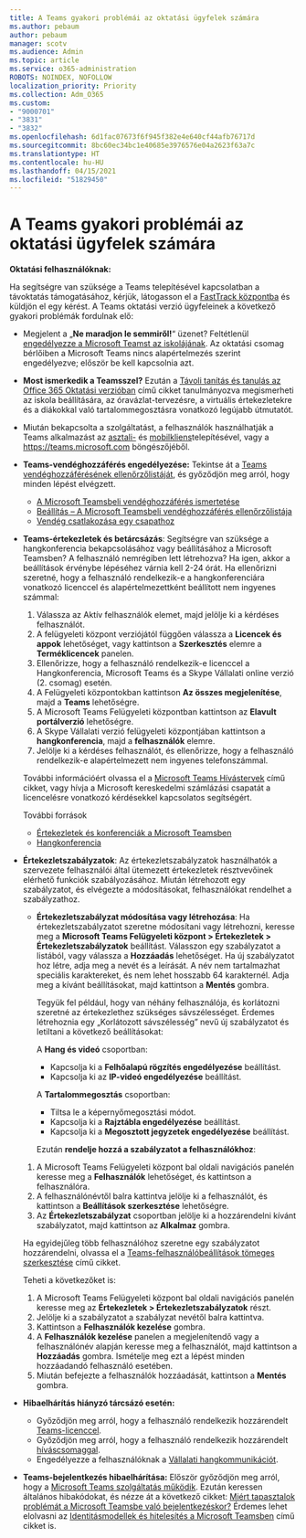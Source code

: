 ```yaml
---
title: A Teams gyakori problémái az oktatási ügyfelek számára
ms.author: pebaum
author: pebaum
manager: scotv
ms.audience: Admin
ms.topic: article
ms.service: o365-administration
ROBOTS: NOINDEX, NOFOLLOW
localization_priority: Priority
ms.collection: Adm_O365
ms.custom:
- "9000701"
- "3831"
- "3832"
ms.openlocfilehash: 6d1fac07673f6f945f382e4e640cf44afb76717d
ms.sourcegitcommit: 8bc60ec34bc1e40685e3976576e04a2623f63a7c
ms.translationtype: HT
ms.contentlocale: hu-HU
ms.lasthandoff: 04/15/2021
ms.locfileid: "51829450"
---
```

# <a name="teams-common-issues-for-education-customers"></a>A Teams gyakori problémái az oktatási ügyfelek számára

**Oktatási felhasználóknak:**

Ha segítségre van szüksége a Teams telepítésével kapcsolatban a távoktatás támogatásához, kérjük, látogasson el a [FastTrack központba](https://www.microsoft.com/fasttrack) és küldjön el egy kérést. A Teams oktatási verzió ügyfeleinek a következő gyakori problémák fordulnak elő:

- Megjelent a „**Ne maradjon le semmiről!**“ üzenet? Feltétlenül [engedélyezze a Microsoft Teamst az iskolájának](https://docs.microsoft.com/microsoft-365/education/intune-edu-trial/enable-microsoft-teams). Az oktatási csomag bérlőiben a Microsoft Teams nincs alapértelmezés szerint engedélyezve; először be kell kapcsolnia azt.

- **Most ismerkedik a Teamsszel?** Ezután a [Távoli tanítás és tanulás az Office 365 Oktatási verzióban](https://support.office.com/article/remote-teaching-and-learning-in-office-365-education-f651ccae-7b65-478b-8366-51bb884025c4) című cikket tanulmányozva megismerheti az iskola beállítására, az óravázlat-tervezésre, a virtuális értekezletekre és a diákokkal való tartalommegosztásra vonatkozó legújabb útmutatót.

- Miután bekapcsolta a szolgáltatást, a felhasználók használhatják a Teams alkalmazást az [asztali-](https://docs.microsoft.com/MicrosoftTeams/get-clients#desktop-client) és [mobilkliens](https://docs.microsoft.com/MicrosoftTeams/get-clients#mobile-clients)telepítésével, vagy a https://teams.microsoft.com böngészőjéből.

- **Teams-vendéghozzáférés engedélyezése:** Tekintse át a [Teams vendéghozzáférésének ellenőrzőlistáját](https://docs.microsoft.com/microsoftteams/guest-access-checklist), és győződjön meg arról, hogy minden lépést elvégzett.
    - [A Microsoft Teamsbeli vendéghozzáférés ismertetése](https://docs.microsoft.com/microsoftteams/guest-access)
    - [Beállítás – A Microsoft Teamsbeli vendéghozzáférés ellenőrzőlistája](https://docs.microsoft.com/microsoftteams/guest-access-checklist)
    - [Vendég csatlakozása egy csapathoz](https://docs.microsoft.com/microsoftteams/guest-joins)

- **Teams-értekezletek és betárcsázás**: Segítségre van szüksége a hangkonferencia bekapcsolásához vagy beállításához a Microsoft Teamsben? A felhasználó nemrégiben lett létrehozva? Ha igen, akkor a beállítások érvénybe lépéséhez várnia kell 2-24 órát. Ha ellenőrizni szeretné, hogy a felhasználó rendelkezik-e a hangkonferenciára vonatkozó licenccel és alapértelmezettként beállított nem ingyenes számmal:
    1. Válassza az Aktív felhasználók elemet, majd jelölje ki a kérdéses felhasználót.
    2. A felügyeleti központ verziójától függően válassza a **Licencek és appok** lehetőséget, vagy kattintson a **Szerkesztés** elemre a **Terméklicencek** panelen.
    3. Ellenőrizze, hogy a felhasználó rendelkezik-e licenccel a Hangkonferencia, Microsoft Teams és a Skype Vállalati online verzió (2. csomag) esetén.
    4. A Felügyeleti központokban kattintson **Az összes megjelenítése**, majd a **Teams** lehetőségre.
    5. A Microsoft Teams Felügyeleti központban kattintson az **Elavult portálverzió** lehetőségre.
    6. A Skype Vállalati verzió felügyeleti központjában kattintson a **hangkonferencia**, majd a **felhasználók** elemre.
    7. Jelölje ki a kérdéses felhasználót, és ellenőrizze, hogy a felhasználó rendelkezik-e alapértelmezett nem ingyenes telefonszámmal.

    További információért olvassa el a [Microsoft Teams Hívástervek](https://docs.microsoft.com/microsoftteams/calling-plans-for-office-365) című cikket, vagy hívja a Microsoft kereskedelmi számlázási csapatát a licencelésre vonatkozó kérdésekkel kapcsolatos segítségért.

    További források

    - [Értekezletek és konferenciák a Microsoft Teamsben](https://docs.microsoft.com/microsoftteams/deploy-meetings-microsoft-teams-landing-page)
    - [Hangkonferencia](https://docs.microsoft.com/microsoftteams/audio-conferencing-in-office-365)

- **Értekezletszabályzatok**: Az értekezletszabályzatok használhatók a szervezete felhasználói által ütemezett értekezletek résztvevőinek elérhető funkciók szabályozásához. Miután létrehozott egy szabályzatot, és elvégezte a módosításokat, felhasználókat rendelhet a szabályzathoz.

    - **Értekezletszabályzat módosítása vagy létrehozása**: Ha értekezletszabályzatot szeretne módosítani vagy létrehozni, keresse meg a **Microsoft Teams Felügyeleti központ > Értekezletek > Értekezletszabályzatok** beállítást. Válasszon egy szabályzatot a listából, vagy válassza a **Hozzáadás** lehetőséget. Ha új szabályzatot hoz létre, adja meg a nevét és a leírását. A név nem tartalmazhat speciális karaktereket, és nem lehet hosszabb 64 karakternél. Adja meg a kívánt beállításokat, majd kattintson a **Mentés** gombra. 
    
        Tegyük fel például, hogy van néhány felhasználója, és korlátozni szeretné az értekezlethez szükséges sávszélességet. Érdemes létrehoznia egy „Korlátozott sávszélesség” nevű új szabályzatot és letiltani a következő beállításokat:

        A **Hang és videó** csoportban:
        - Kapcsolja ki a **Felhőalapú rögzítés engedélyezése** beállítást.
        - Kapcsolja ki az **IP-videó engedélyezése** beállítást.

        A **Tartalommegosztás** csoportban:

        - Tiltsa le a képernyőmegosztási módot.
        - Kapcsolja ki a **Rajztábla engedélyezése** beállítást.
        - Kapcsolja ki a **Megosztott jegyzetek engedélyezése** beállítást.

        Ezután **rendelje hozzá a szabályzatot a felhasználókhoz**:

    1. A Microsoft Teams Felügyeleti központ bal oldali navigációs panelén keresse meg a **Felhasználók** lehetőséget, és kattintson a felhasználóra.
    2. A felhasználónévtől balra kattintva jelölje ki a felhasználót, és kattintson a **Beállítások szerkesztése** lehetőségre.
    3. Az **Értekezletszabályzat** csoportban jelölje ki a hozzárendelni kívánt szabályzatot, majd kattintson az **Alkalmaz** gombra.

    Ha egyidejűleg több felhasználóhoz szeretne egy szabályzatot hozzárendelni, olvassa el a [Teams-felhasználóbeállítások tömeges szerkesztése](https://docs.microsoft.com/microsoftteams/edit-user-settings-in-bulk) című cikket.

    Teheti a következőket is:
    1. A Microsoft Teams Felügyeleti központ bal oldali navigációs panelén keresse meg az **Értekezletek > Értekezletszabályzatok** részt.
    2. Jelölje ki a szabályzatot a szabályzat nevétől balra kattintva.
    3. Kattintson a **Felhasználók kezelése** gombra.
    4. A **Felhasználók kezelése** panelen a megjelenítendő vagy a felhasználónév alapján keresse meg a felhasználót, majd kattintson a **Hozzáadás** gombra. Ismételje meg ezt a lépést minden hozzáadandó felhasználó esetében.
    5. Miután befejezte a felhasználók hozzáadását, kattintson a **Mentés** gombra.

- **Hibaelhárítás hiányzó tárcsázó esetén:**
    - Győződjön meg arról, hogy a felhasználó rendelkezik hozzárendelt [Teams-licenccel](https://docs.microsoft.com/MicrosoftTeams/assign-teams-licenses).
    - Győződjön meg arról, hogy a felhasználó rendelkezik hozzárendelt [híváscsomaggal](https://docs.microsoft.com/MicrosoftTeams/calling-plan-landing-page).
    - Engedélyezze a felhasználóknak a [Vállalati hangkommunikációt](https://docs.microsoft.com/skypeforbusiness/skype-for-business-hybrid-solutions/plan-your-phone-system-cloud-pbx-solution/enable-users-for-enterprise-voice-online-and-phone-system-voicemail#to-enable-your-users-for-phone-system-in-office-365-voice-and-voicemail).

- **Teams-bejelentkezés hibaelhárítása:** Először győződjön meg arról, hogy a [Microsoft Teams szolgáltatás működik](https://admin.microsoft.com/Adminportal/Home?source=applauncher#/servicehealth). Ezután keressen általános hibakódokat, és nézze át a következő cikket: [Miért tapasztalok problémát a Microsoft Teamsbe való bejelentkezéskor?](https://support.office.com/article/a02f683b-61a3-4008-9447-ee60c5593b0f) Érdemes lehet elolvasni az [Identitásmodellek és hitelesítés a Microsoft Teamsben](https://docs.microsoft.com/MicrosoftTeams/identify-models-authentication) című cikket is.
